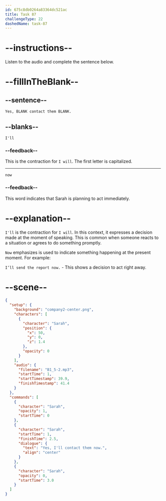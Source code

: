 ```yaml
---
id: 675c8db0264a83364dc521ac
title: Task 87
challengeType: 22
dashedName: task-87
---
```

<!-- (Audio) Sarah: Yes, I'll contact them now. -->

# --instructions--

Listen to the audio and complete the sentence below.

# --fillInTheBlank--

## --sentence--

`Yes, BLANK contact them BLANK.`

## --blanks--

`I'll`

### --feedback--

This is the contraction for `I will`. The first letter is capitalized.

---

`now`

### --feedback--

This word indicates that Sarah is planning to act immediately.

# --explanation--

`I'll` is the contraction for `I will`. In this context, it expresses a decision made at the moment of speaking. This is common when someone reacts to a situation or agrees to do something promptly. 

`Now` emphasizes is used to indicate something happening at the present moment. For example:

`I’ll send the report now.` - This shows a decision to act right away.

# --scene--

```json
{
  "setup": {
    "background": "company2-center.png",
    "characters": [
      {
        "character": "Sarah",
        "position": {
          "x": 50,
          "y": 0,
          "z": 1.4
        },
        "opacity": 0
      }
    ],
    "audio": {
      "filename": "B1_5-2.mp3",
      "startTime": 1,
      "startTimestamp": 39.9,
      "finishTimestamp": 41.4
    }
  },
  "commands": [
    {
      "character": "Sarah",
      "opacity": 1,
      "startTime": 0
    },
    {
      "character": "Sarah",
      "startTime": 1,
      "finishTime": 2.5,
      "dialogue": {
        "text": "Yes, I'll contact them now.",
        "align": "center"
      }
    },
    {
      "character": "Sarah",
      "opacity": 0,
      "startTime": 3.0
    }
  ]
}
```

